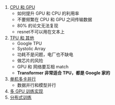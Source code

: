 1. [CPU 和 GPU](1.CPU和GPU.ipynb)
    - 如何提升 GPU 和 CPU 的利用率
    - 不要频繁在 CPU 和 GPU 之间传输数据
    - 80% 的论文无法复现
    - resnet不可以用在文本上
2. [TPU 和 其他](2.TPU和其他.ipynb)
    - Google TPU
    - Systolic Array
    - 功耗不是问题，电厂也不缺电
    - 做芯片的风险
    - GPU 和 网络要互相 match
    - **Transformer 非常适合 TPU，都是 Google 家的**
3. [单机多卡并行](3.单机多卡并行.ipynb)
    - 数据并行和模型并行
4. [多 GPU 训练实现](4.多GPU训练实现.ipynb)
5. [分布式训练](5.分布式训练.ipynb)